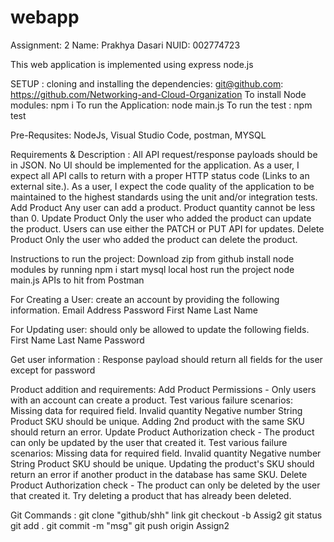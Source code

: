 # webapp
Assignment: 2
Name: Prakhya Dasari
NUID: 002774723


This web application is implemented using express node.js

SETUP : cloning and installing the dependencies:
 git@github.com: https://github.com/Networking-and-Cloud-Organization
  To install Node modules: npm i
  To run the Application: node main.js
  To run the test : npm test


Pre-Requsites:
 NodeJs, Visual Studio Code, postman, MYSQL

Requirements & Description : 
All API request/response payloads should be in JSON.
No UI should be implemented for the application.
As a user, I expect all API calls to return with a proper HTTP status code (Links to an external site.).
As a user, I expect the code quality of the application to be maintained to the highest standards using the unit and/or integration tests.
Add Product
    Any user can add a product.
    Product quantity cannot be less than 0.
Update Product
    Only the user who added the product can update the product.
    Users can use either the PATCH or PUT API for updates.
Delete Product
    Only the user who added the product can delete the product.


Instructions to run the project:
Download zip from github
install node modules by running npm i
start mysql local host
run the project node main.js
APIs to hit from Postman


For Creating a User:
create an account by providing the following information.
Email Address
Password
First Name
Last Name

For Updating user:
should only be allowed to update the following fields.
First Name
Last Name
Password

Get user information : 
 Response payload should return all fields for the user except for password

Product addition and requirements:
Add Product
    Permissions - Only users with an account can create a product.
    Test various failure scenarios:
    Missing data for required field.
    Invalid quantity
    Negative number
    String
    Product SKU should be unique. Adding 2nd product with the same SKU should return an error.
Update Product
    Authorization check - The product can only be updated by the user that created it.
    Test various failure scenarios:
    Missing data for required field.
    Invalid quantity
    Negative number
    String
    Product SKU should be unique. Updating the product's SKU should return an error if another product in the database has same SKU.
Delete Product
    Authorization check - The product can only be deleted by the user that created it.
    Try deleting a product that has already been deleted.

Git Commands : 
git clone "github/shh" link
git checkout -b Assig2
git status
git add .
git commit -m "msg"
git push origin Assign2
